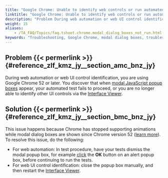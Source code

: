 ```yaml
--- 
title: "Google Chrome: Unable to identify web controls or run automated tests because modal dialog boxes appear"
linktitle: "Google Chrome: Unable to identify web controls or run automated tests because modal dialog boxes appear"
description: "Problem During web automation or web UI control identification, you are using Google Chrome 52 or later. You discover that when modal JavaScript popup boxes appear, your automated test fails to ..."
weight: 15
aliases: 
    - /TA_FAQ/Topics/faq.tshoot.chrome.modal_dialog_boxes_not_run.html
keywords: "Troubleshooting, Google Chrome, modal dialog boxes, troubleshooting"
---
```


## Problem {{< permerlink >}} {#reference_zlf_kmz_jy__section_amc_bnz_jy} 

During web automation or web UI control identification, you are using Google Chrome 52 or later. You discover that when [modal JavaScript popup boxes](http://www.w3schools.com/js/js_popup.asp) appear, your automated test fails to proceed, or you are no longer able to identify other UI controls via the [Interface Viewer](/user-guide/interface-definitions/the-interface-viewer/).

## Solution {{< permerlink >}} {#reference_zlf_kmz_jy__section_bmc_bnz_jy} 

This issue happens because Chrome has stopped supporting animations while modal dialog boxes are shown since Chrome version 52 \([learn more](https://blog.chromium.org/2016/06/chrome-52-beta-css-containment-simpler.html)\). To resolve this issue, do the following:

-   For web automation: In test procedure, have your tests dismiss the modal popup box, for example [click](/automation-guide/action-based-testing-language/built-in-actions/system-actions/mouse/click) the **OK** button on an alert popup box, before continuing to run the tests.
-   For web UI control identification: close the popup box manually, and then restart the [Interface Viewer](/user-guide/interface-definitions/the-interface-viewer/).



